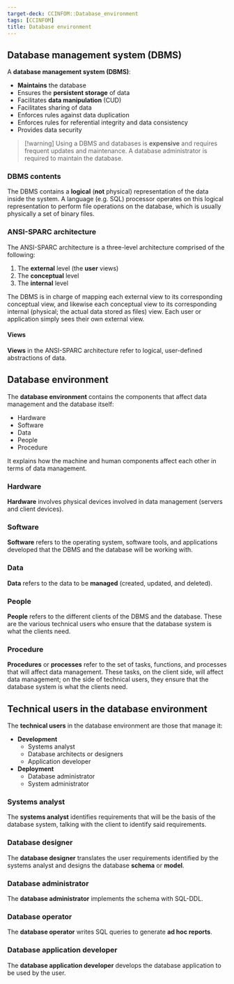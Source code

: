 ```yaml
---
target-deck: CCINFOM::Database_environment
tags: [CCINFOM]
title: Database environment
---
```


## Database management system (DBMS)

A **database management system (DBMS)**:

- **Maintains** the database
- Ensures the **persistent storage** of data
- Facilitates **data manipulation** (CUD)
- Facilitates sharing of data
- Enforces rules against data duplication
- Enforces rules for referential integrity and data consistency
- Provides data security

>[!warning] Using a DBMS and databases is **expensive** and requires frequent updates and maintenance. A database administrator is required to maintain the database.

<!--ID: 1733233618280-->

### DBMS contents

The DBMS contains a **logical** (**not** physical) representation of the data inside the system. A language (e.g. SQL) processor operates on this logical representation to perform file operations on the database, which is usually physically a set of binary files.

<!--ID: 1733233618289-->

### ANSI-SPARC architecture

The ANSI-SPARC architecture is a three-level architecture comprised of the following:

1. The **external** level (the **user** views)
2. The **conceptual** level
3. The **internal** level

The DBMS is in charge of mapping each external view to its corresponding conceptual view, and likewise each conceptual view to its corresponding internal (physical; the actual data stored as files) view. Each user or application simply sees their own external view.

<!--ID: 1733233618298-->

#### Views

**Views** in the ANSI-SPARC architecture refer to logical, user-defined abstractions of data.
<!--ID: 1733233618306-->

## Database environment

The **database environment** contains the components that affect data management and the database itself:

- Hardware
- Software
- Data
- People
- Procedure

It explains how the machine and human components affect each other in terms of data management.

<!--ID: 1733233618327-->

### Hardware

**Hardware** involves physical devices involved in data management (servers and client devices).
<!--ID: 1733233618336-->

### Software

**Software** refers to the operating system, software tools, and applications developed that the DBMS and the database will be working with.
<!--ID: 1733233618344-->

### Data

**Data** refers to the data to be **managed** (created, updated, and deleted).
<!--ID: 1733233618352-->

### People

**People** refers to the different clients of the DBMS and the database. These are the various technical users who ensure that the database system is what the clients need.
<!--ID: 1733233618360-->

### Procedure

**Procedures** or **processes** refer to the set of tasks, functions, and processes that will affect data management. These tasks, on the client side, will affect data management; on the side of technical users, they ensure that the database system is what the clients need.
<!--ID: 1733233618368-->

## Technical users in the database environment

The **technical users** in the database environment are those that manage it:

- **Development**
	- Systems analyst
	- Database architects or designers
	- Application developer
- **Deployment**
	- Database administrator
	- System administrator
<!--ID: 1733233618377-->

### Systems analyst

The **systems analyst** identifies requirements that will be the basis of the database system, talking with the client to identify said requirements.

<!--ID: 1733233618385-->

### Database designer

The **database designer** translates the user requirements identified by the systems analyst and designs the database **schema** or **model**.

<!--ID: 1733233618393-->

### Database administrator

The **database administrator** implements the schema with SQL-DDL.

<!--ID: 1733233618401-->

### Database operator

The **database operator** writes SQL queries to generate **ad hoc reports**.

<!--ID: 1733233618409-->

### Database application developer

The **database application developer** develops the database application to be used by the user.

<!--ID: 1733233618417-->
